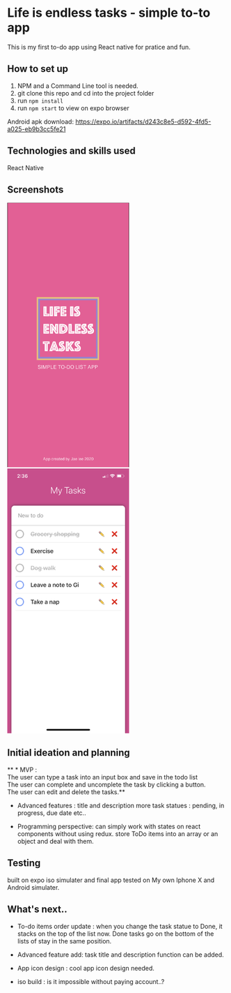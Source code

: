 # Life is endless tasks - simple to-to app
This is my first to-do app using React native for pratice and fun.

## How to set up
1. NPM and a Command Line tool is needed.
2. git clone this repo and cd into the project folder
3. run `npm install` 
4. run `npm start` to view on expo browser

Android apk download: https://expo.io/artifacts/d243c8e5-d592-4fd5-a025-eb9b3cc5fe21

## Technologies and skills used
React Native

## Screenshots
<span style="display:inline">
    <img src="./screenshots/loading.png" width="280">
</span>
<span style="display:inline">
    <img src="./screenshots/list.PNG" width="280">
</span>


## Initial ideation and planning
** * MVP :<br/> The user can type a task into an input box and save in the todo list<br/> The user can complete and uncomplete the task by clicking a button.<br/> The user can edit and delete the tasks.**

* Advanced features : title and description 
more task statues : pending, in progress, due date etc..  

* Programming perspective:
can simply work with states on react components without using redux. 
store ToDo items into an array or an object and deal with them.


##  Testing
built on expo iso simulater and final app tested on My own Iphone X and Android simulater.

## What's next..

* To-do items order update : when you change the task statue to Done, it stacks on the top of the list now. 
Done tasks go on the bottom of the lists of stay in the same position. 

* Advanced feature add: task title and description function can be added.

* App icon design : cool app icon design needed.

* iso build : is it impossible without paying account..?










